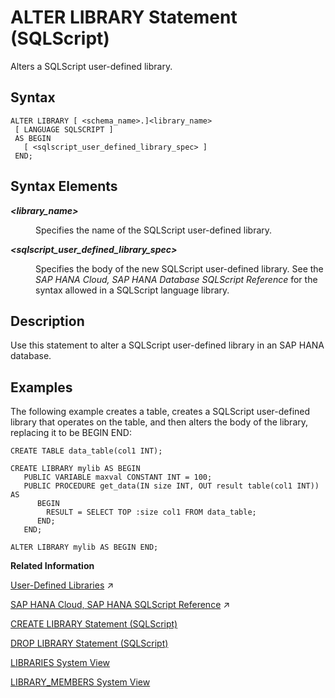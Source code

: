 <!-- loiod0b979ccbbd14377983f254e85241ff4 -->

# ALTER LIBRARY Statement \(SQLScript\)

Alters a SQLScript user-defined library.



<a name="loiod0b979ccbbd14377983f254e85241ff4__section_wtr_2lf_scb"/>

## Syntax

```
ALTER LIBRARY [ <schema_name>.]<library_name>
 [ LANGUAGE SQLSCRIPT ]
 AS BEGIN
   [ <sqlscript_user_defined_library_spec> ]
 END;
```



<a name="loiod0b979ccbbd14377983f254e85241ff4__section_hcs_2lf_scb"/>

## Syntax Elements


<dl>
<dt><b>

*<library\_name\>*

</b></dt>
<dd>

Specifies the name of the SQLScript user-defined library.



</dd>
</dl>


<dl>
<dt><b>

*<sqlscript\_user\_defined\_library\_spec\>*

</b></dt>
<dd>

Specifies the body of the new SQLScript user-defined library. See the *SAP HANA Cloud, SAP HANA Database SQLScript Reference* for the syntax allowed in a SQLScript language library.



</dd>
</dl>



<a name="loiod0b979ccbbd14377983f254e85241ff4__section_cks_2lf_scb"/>

## Description

Use this statement to alter a SQLScript user-defined library in an SAP HANA database.



<a name="loiod0b979ccbbd14377983f254e85241ff4__section_omw_k3b_2gb"/>

## Examples

The following example creates a table, creates a SQLScript user-defined library that operates on the table, and then alters the body of the library, replacing it to be BEGIN END:

```
CREATE TABLE data_table(col1 INT);
				
CREATE LIBRARY mylib AS BEGIN
   PUBLIC VARIABLE maxval CONSTANT INT = 100;
   PUBLIC PROCEDURE get_data(IN size INT, OUT result table(col1 INT)) AS 
      BEGIN
    	RESULT = SELECT TOP :size col1 FROM data_table;
	  END;
   END;
				
ALTER LIBRARY mylib AS BEGIN END;
```

**Related Information**  


[User-Defined Libraries](https://help.sap.com/viewer/d1cb63c8dd8e4c35a0f18aef632687f0/2023_4_QRC/en-US/7cd14f1931404738a05c5e93e22564af.html "") :arrow_upper_right:

[SAP HANA Cloud, SAP HANA SQLScript Reference](https://help.sap.com/viewer/d1cb63c8dd8e4c35a0f18aef632687f0/2023_4_QRC/en-US/28f2d64d4fab4e789ee0070be418419d.html "This reference describes how to use the SQL extension SAP HANA SQLScript to embed data-intensive application logic into SAP HANA.") :arrow_upper_right:

[CREATE LIBRARY Statement \(SQLScript\)](create-library-statement-sqlscript-62263ce.md "Creates a SQLScript user-defined library.")

[DROP LIBRARY Statement \(SQLScript\)](drop-library-statement-sqlscript-d416079.md "Drops a SQLScript user-defined library.")

[LIBRARIES System View](../../020-System-Views-Reference/021-System-Views/libraries-system-view-7e48a10.md "Provides information about available public language libraries.")

[LIBRARY\_MEMBERS System View](../../020-System-Views-Reference/021-System-Views/library-members-system-view-215c8db.md "Provides member information for SQLScript user-defined libraries.")

